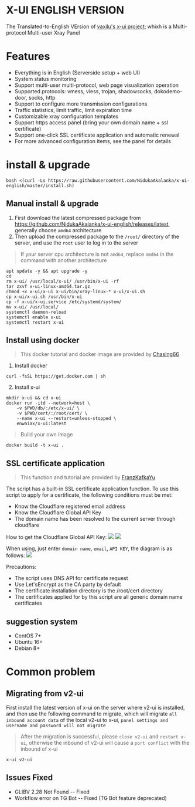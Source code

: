 # X-UI ENGLISH VERSION

The Translated-to-English VErsion of [vaxilu's x-ui project;](https://github.com/vaxilu/x-ui) whixh is a Multi-protocol Multi-user Xray Panel

# Features

- Everything is in English (Serverside setup + web UI)
- System status monitoring
- Support multi-user multi-protocol, web page visualization operation
- Supported protocols: vmess, vless, trojan, shadowsocks, dokodemo-door, socks, http
- Support to configure more transmission configurations
- Traffic statistics, limit traffic, limit expiration time
- Customizable xray configuration templates
- Support https access panel (bring your own domain name + ssl certificate)
- Support one-click SSL certificate application and automatic renewal
- For more advanced configuration items, see the panel for details

# install & upgrade

````
bash <(curl -Ls https://raw.githubusercontent.com/NidukaAkalanka/x-ui-english/master/install.sh)
````

## Manual install & upgrade

1. First download the latest compressed package from https://github.com/NidukaAkalanka/x-ui-english/releases/latest, generally choose `amd64` architecture
2. Then upload the compressed package to the `/root/` directory of the server, and use the `root` user to log in to the server

> If your server cpu architecture is not `amd64`, replace `amd64` in the command with another architecture

````
apt update -y && apt upgrade -y
cd
rm x-ui/ /usr/local/x-ui/ /usr/bin/x-ui -rf
tar zxvf x-ui-linux-amd64.tar.gz
chmod +x x-ui/x-ui x-ui/bin/xray-linux-* x-ui/x-ui.sh
cp x-ui/x-ui.sh /usr/bin/x-ui
cp -f x-ui/x-ui.service /etc/systemd/system/
mv x-ui/ /usr/local/
systemctl daemon-reload
systemctl enable x-ui
systemctl restart x-ui
````

## Install using docker

> This docker tutorial and docker image are provided by [Chasing66](https://github.com/Chasing66)

1. Install docker

```shell
curl -fsSL https://get.docker.com | sh
````

2. Install x-ui

```shell
mkdir x-ui && cd x-ui
docker run -itd --network=host \
    -v $PWD/db/:/etc/x-ui/ \
    -v $PWD/cert/:/root/cert/ \
    --name x-ui --restart=unless-stopped \
    enwaiax/x-ui:latest
````

> Build your own image

```shell
docker build -t x-ui .
````

## SSL certificate application

> This function and tutorial are provided by [FranzKafkaYu](https://github.com/FranzKafkaYu)

The script has a built-in SSL certificate application function. To use this script to apply for a certificate, the following conditions must be met:

- Know the Cloudflare registered email address
- Know the Cloudflare Global API Key
- The domain name has been resolved to the current server through cloudflare

How to get the Cloudflare Global API Key:
    ![](media/bda84fbc2ede834deaba1c173a932223.png)
    ![](media/d13ffd6a73f938d1037d0708e31433bf.png)

When using, just enter `domain name`, `email`, `API KEY`, the diagram is as follows:
        ![](media/2022-04-04_141259.png)

Precautions:

- The script uses DNS API for certificate request
- Use Let'sEncrypt as the CA party by default
- The certificate installation directory is the /root/cert directory
- The certificates applied for by this script are all generic domain name certificates


## suggestion system

- CentOS 7+
- Ubuntu 16+
- Debian 8+

# Common problem

## Migrating from v2-ui

First install the latest version of x-ui on the server where v2-ui is installed, and then use the following command to migrate, which will migrate `all inbound account data` of the local v2-ui to x-ui, `panel settings and username and password will not migrate`

> After the migration is successful, please `close v2-ui` and `restart x-ui`, otherwise the inbound of v2-ui will cause a `port conflict` with the inbound of x-ui

````
x-ui v2-ui
````

## Issues Fixed

- GLIBV 2.28 Not Found -- Fixed
- Workflow error on TG Bot -- Fixed (TG Bot feature deprecated)
